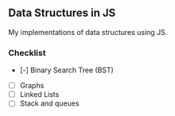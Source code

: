 ## Data Structures in JS
My implementations of data structures using JS.

### Checklist
- [-] Binary Search Tree (BST)
- [ ] Graphs
- [ ] Linked Lists
- [ ] Stack and queues

